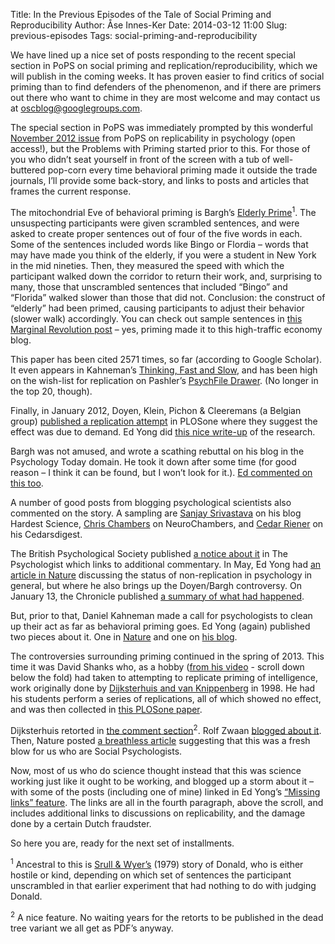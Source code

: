 Title: In the Previous Episodes of the Tale of Social Priming and Reproducibility
Author: Åse Innes-Ker
Date: 2014-03-12 11:00
Slug: previous-episodes
Tags: social-priming-and-reproducibility

We have lined up a nice set of posts responding to the recent special section in PoPS on social priming and replication/reproducibility, which we will publish in the coming weeks. It has proven easier to find critics of social priming than to find defenders of the phenomenon, and if there are primers out there who want to chime in they are most welcome and may contact us at oscblog@googlegroups.com.

The special section in PoPS was immediately prompted by this wonderful [November 2012 issue](http://pps.sagepub.com/content/7/6.toc) from PoPS on replicability in psychology  (open access!), but the Problems with Priming started prior to this. For those of you who didn’t seat yourself in front of the screen with a tub of well-buttered pop-corn every time behavioral priming made it outside the trade journals, I’ll provide some back-story, and links to posts and articles that frames the current response.

The mitochondrial Eve of behavioral priming is Bargh’s [Elderly Prime](http://psycnet.apa.org/journals/psp/71/2/230/)<sup>1</sup>. The unsuspecting participants were given scrambled sentences, and were asked to create proper sentences out of four of the five words in each. Some of the sentences included words like Bingo or Flordia – words that may have made you think of the elderly, if you were a student in New York in the mid nineties. Then, they measured the speed with which the participant walked down the corridor to return their work, and, surprising to many, those that unscrambled sentences that included “Bingo” and “Florida” walked slower than those that did not. Conclusion: the construct of “elderly” had been primed, causing participants to adjust their behavior (slower walk) accordingly. You can check out sample sentences in [this Marginal Revolution post](http://marginalrevolution.com/marginalrevolution/2012/03/walking-fast-and-slow.html) – yes, priming made it to this high-traffic economy blog.

This paper has been cited 2571 times, so far (according to Google Scholar). It even appears in Kahneman’s [Thinking, Fast and Slow](http://www.amazon.com/Thinking-Fast-Slow-Daniel-Kahneman/dp/0374533555), and has been high on the wish-list for replication on Pashler’s [PsychFile Drawer](http://www.psychfiledrawer.org/view_article_list.php). (No longer in the top 20, though).

Finally, in January 2012, Doyen, Klein, Pichon & Cleeremans (a Belgian group) [published a replication attempt](http://www.plosone.org/article/info%3Adoi%2F10.1371%2Fjournal.pone.0029081.) in PLOSone where they suggest the effect was due to demand.  Ed Yong did [this nice write-up](http://blogs.discovermagazine.com/notrocketscience/2012/01/18/primed-by-expectations-why-a-classic-psychology-experiment-isnt-what-it-seemed/#.UuimfLRwG70) of the research.

Bargh was not amused, and wrote a scathing rebuttal on his blog in the Psychology Today domain.  He took it down after some time (for good reason – I think it can be found, but I won’t look for it.). [Ed commented on this too](http://blogs.discovermagazine.com/notrocketscience/2012/03/10/failed-replication-bargh-psychology-study-doyen/#.UuimZ7RwG70).
 
A number of good posts from blogging psychological scientists also commented on the story. A sampling are [Sanjay Srivastava](http://hardsci.wordpress.com/2012/03/12/some-reflections-on-the-bargh-doyen-elderly-walking-priming-brouhaha/) on his blog Hardest Science, [Chris Chambers]( http://neurochambers.blogspot.se/2012/03/you-cant-replicate-concept.html) on NeuroChambers, and [Cedar Riener](http://cedarsdigest.wordpress.com/2012/03/21/put-your-head-up-to-the-meta-a-peer-reviews-post-post-publication-peer-review-a-bargh-full-of-links/) on his Cedarsdigest. 

The British Psychological Society published [a notice about it](http://www.thepsychologist.org.uk/blog/11/blogpost.cfm?threadid=2196&catid=48) in The Psychologist which links to additional commentary.  In May, Ed Yong had [an article in Nature](http://www.nature.com/news/replication-studies-bad-copy-1.10634) discussing the status of non-replication in psychology in general, but where he also brings up the Doyen/Bargh controversy. On January 13, the Chronicle published [a summary of what had happened](http://chronicle.com/article/Power-of-Suggestion/136907/).
 
But, prior to that, Daniel Kahneman made a call for psychologists to clean up their act as far as behavioral priming goes. Ed Yong (again) published two pieces about it. One in [Nature](http://www.nature.com/news/nobel-laureate-challenges-psychologists-to-clean-up-their-act-1.11535) and one on [his blog](http://blogs.discovermagazine.com/notrocketscience/2012/10/04/daniel-kahneman-daisy-chain-replications-priming-psychology/#.UuTRArRwHIU).
 
The controversies surrounding priming continued in the spring of 2013. This time it was David Shanks who, as a hobby ([from his video](http://www.ucl.ac.uk/psychlangsci/) - scroll down below the fold) had taken to attempting to replicate priming of intelligence, work originally done by [Dijksterhuis and van Knippenberg](http://psycnet.apa.org/index.cfm?fa=search.displayrecord&uid=1998-01060-003) in 1998. He had his students perform a series of replications, all of which showed no effect, and was then collected in [this PLOSone paper](http://www.plosone.org/article/info%3Adoi%2F10.1371%2Fjournal.pone.0056515). 

Dijksterhuis retorted in [the comment section](http://www.plosone.org/annotation/listThread.action?root=64751)<sup>2</sup>. Rolf Zwaan [blogged about it](http://rolfzwaan.blogspot.nl/2013/04/social-priming-in-theory.html). Then, Nature posted [a breathless article](http://www.nature.com/news/disputed-results-a-fresh-blow-for-social-psychology-1.12902#/correction1) suggesting that this was a fresh blow for us who are Social Psychologists.

Now, most of us who do science thought instead that this was science working just like it ought to be working, and blogged up a storm about it – with some of the posts (including one of mine) linked in Ed Yong’s [“Missing links” feature](http://phenomena.nationalgeographic.com/2013/05/04/ive-got-your-missing-links-right-here-4-may-2013/). The links are all in the fourth paragraph, above the scroll, and includes additional links to discussions on replicability, and the damage done by a certain Dutch fraudster.

So here you are, ready for the next set of installments.

<sup>1</sup> Ancestral to this is [Srull & Wyer’s](http://psycnet.apa.org/index.cfm?fa=search.displayRecord&uid=1981-01290-001) (1979) story of Donald, who is either hostile or kind, depending on which set of sentences the participant unscrambled in that earlier experiment that had nothing to do with judging Donald.

<sup>2</sup> A nice feature.  No waiting years for the retorts to be published in the dead tree variant we all get as PDF’s anyway.

